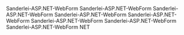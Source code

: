 
Sanderlei-ASP.NET-WebForm
Sanderlei-ASP.NET-WebForm
Sanderlei-ASP.NET-WebForm
Sanderlei-ASP.NET-WebForm
Sanderlei-ASP.NET-WebForm
Sanderlei-ASP.NET-WebForm
Sanderlei-ASP.NET-WebForm
Sanderlei-ASP.NET-WebForm
NET

